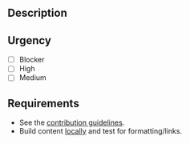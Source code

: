 ## Description
<!-- Link to JIRA issue -->

## Urgency
- [ ] Blocker <!-- Tag @pleia2 & @mattj-io for review -->
- [ ] High
- [ ] Medium

## Requirements
- See the [contribution guidelines](https://github.com/dcos/dcos-website#contribution-workflow).
- Build content [locally](https://github.com/dcos/dcos-website#testing-your-updates-locally) and test for formatting/links.
